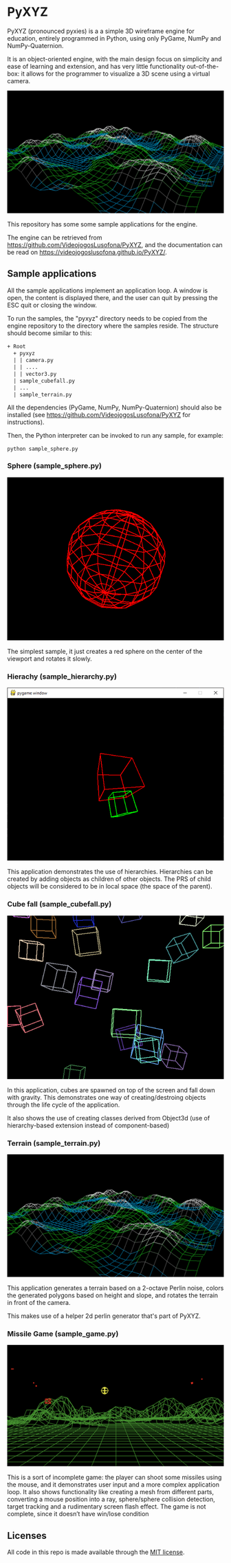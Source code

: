 # PyXYZ

PyXYZ (pronounced pyxies) is a a simple 3D wireframe engine for education, entirely programmed in Python, using only PyGame, NumPy and NumPy-Quaternion.

It is an object-oriented engine, with the main design focus on simplicity and ease of learning and extension, and has very little functionality out-of-the-box: it allows for the programmer to visualize a 3D scene using a virtual camera.

![alt text](https://github.com/VideojogosLusofona/PyXYZ-Samples/raw/master/screenshots/terrain.png "Sample terrain application")

This repository has some some sample applications for the engine.

The engine can be retrieved from https://github.com/VideojogosLusofona/PyXYZ, and the documentation can be read on https://videojogoslusofona.github.io/PyXYZ/.

## Sample applications

All the sample applications implement an application loop. A window is open, the content is displayed there, and the user can quit by pressing the ESC quit or closing the window.

To run the samples, the "pyxyz" directory needs to be copied from the engine repository to the directory where the samples reside. The structure should become similar to this:

~~~
+ Root
  + pyxyz
  | | camera.py
  | | ....
  | | vector3.py
  | sample_cubefall.py
  | ...
  | sample_terrain.py
~~~

All the dependencies (PyGame, NumPy, NumPy-Quaternion) should also be installed (see https://github.com/VideojogosLusofona/PyXYZ for instructions).

Then, the Python interpreter can be invoked to run any sample, for example:

~~~
python sample_sphere.py
~~~

### Sphere (sample_sphere.py)

![alt text](https://github.com/VideojogosLusofona/PyXYZ-Samples/raw/master/screenshots/sphere.png "Sample sphere application")

The simplest sample, it just creates a red sphere on the center of the viewport and rotates it slowly.

### Hierachy (sample_hierarchy.py)

![alt text](https://github.com/VideojogosLusofona/PyXYZ-Samples/raw/master/screenshots/hierarchy.png "Sample hierarchy application")

This application demonstrates the use of hierarchies. Hierarchies can be created by adding objects as children of other objects. The PRS of child objects will be considered to be in local space (the space of the parent).

### Cube fall (sample_cubefall.py)

![alt text](https://github.com/VideojogosLusofona/PyXYZ-Samples/raw/master/screenshots/cubefall.png "Sample cube fall application")

In this application, cubes are spawned on top of the screen and fall
down with gravity. This demonstrates one way of creating/destroing objects through the life cycle of the application.

It also shows the use of creating classes derived from Object3d (use of hierarchy-based extension instead of component-based)

### Terrain (sample_terrain.py)

![alt text](https://github.com/VideojogosLusofona/PyXYZ-Samples/raw/master/screenshots/terrain.png "Sample terrain application")

This application generates a terrain based on a 2-octave Perlin noise, colors the generated polygons based on height and slope, and rotates the terrain in front of the camera.

This makes use of a helper 2d perlin generator that's part of PyXYZ.

### Missile Game (sample_game.py)

![alt text](https://github.com/VideojogosLusofona/PyXYZ-Samples/raw/master/screenshots/game.png "Sample game application")

This is a sort of incomplete game: the player can shoot some missiles using the mouse, and it demonstrates user input and a more complex application loop. It also shows functionality like creating a mesh from different parts, converting a mouse position into a ray, sphere/sphere collision detection, target tracking and a rudimentary screen flash effect. The game is not complete, since it doesn’t have win/lose condition

## Licenses

All code in this repo is made available through the [MIT license].

[MIT license]:(LICENSE)
